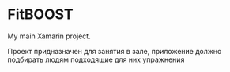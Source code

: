 # FitBOOST
My main Xamarin project.

Проект придназначен для занятия в зале, приложение должно подбирать людям подходящие для них упражнения
